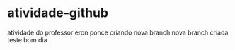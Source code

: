 # atividade-github
atividade do professor eron ponce 
criando nova branch 
nova branch criada
teste
bom dia 

